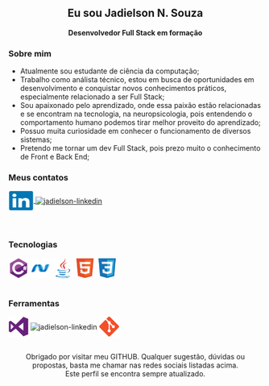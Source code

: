 <h2 align="center">Eu sou Jadielson N. Souza</h2>
<p align="center"><b>Desenvolvedor Full Stack em formação</b></p>  

<h3>Sobre mim</h3>


  - Atualmente sou estudante de ciência da computação;
  - Trabalho como análista técnico, estou em busca de oportunidades em desenvolvimento e conquistar novos conhecimentos práticos, especialmente relacionado a ser Full Stack;
  - Sou apaixonado pelo aprendizado, onde essa paixão estão relacionadas e se encontram na tecnologia, na neuropsicologia, pois entendendo o comportamento humano podemos tirar melhor proveito do aprendizado;
  - Possuo muita curiosidade em conhecer o funcionamento de diversos sistemas;
  - Pretendo me tornar um dev Full Stack, pois prezo muito o conhecimento de Front e Back End;


<div>
<h3>Meus contatos</h3>
  <a href="https://www.linkedin.com/in/jadielsonnunessouza/" target="_blank">
    <img align="center" alt="jadielson-linkedin" height="40" width="50" src="https://raw.githubusercontent.com/devicons/devicon/master/icons/linkedin/linkedin-original.svg"/>
  </a>

  <a href="https://www.instagram.com/jadielsonnsouza1987/" target="_blank">
    <img align="center" alt="jadielson-linkedin" height="40" width="40" src="https://upload.wikimedia.org/wikipedia/commons/thumb/a/a5/Instagram_icon.png/768px-Instagram_icon.png"/>
  </a>
</div>

<br>
<br>

<h3>Tecnologias</h3>
<div align="Left">
  <img align="center" alt="jadielson-linkedin" height="40" width="40" src="https://raw.githubusercontent.com/devicons/devicon/master/icons/csharp/csharp-original.svg"/>
  <img align="center" alt="jadielson-linkedin" height="40" width="40" src="https://raw.githubusercontent.com/devicons/devicon/master/icons/dot-net/dot-net-original.svg"/>
  <img align="center" alt="jadielson-linkedin" height="40" width="40" src="https://raw.githubusercontent.com/devicons/devicon/master/icons/java/java-original.svg"/>
  <img align="center" alt="jadielson-linkedin" height="40" width="40" src="https://raw.githubusercontent.com/devicons/devicon/master/icons/html5/html5-original.svg"/>
  <img align="center" alt="jadielson-linkedin" height="40" width="40" src="https://raw.githubusercontent.com/devicons/devicon/master/icons/css3/css3-original.svg"/>
</div>

<br>

<h3>Ferramentas</h3>
<div align="Left">
  <img align="center" alt="jadielson-linkedin" height="40" width="40" src="https://raw.githubusercontent.com/devicons/devicon/master/icons/visualstudio/visualstudio-plain.svg"/>
  <img align="center" alt="jadielson-linkedin" height="40" width="40" src="https://img.icons8.com/color/452/microsoft-sql-server.png"/>
  <img align="center" alt="jadielson-linkedin" height="40" width="40" src="https://raw.githubusercontent.com/devicons/devicon/master/icons/git/git-original.svg"/>
</div>
  
<p align="center">
<br>
  Obrigado por visitar meu GITHUB. Qualquer sugestão, dúvidas ou propostas, basta me chamar nas redes sociais listadas acima.<br>
  Este perfil se encontra sempre atualizado.
<br>
</p>

<!--
**jadielsonnsouza/jadielsonnsouza** is a ✨ _special_ ✨ repository because its `README.md` (this file) appears on your GitHub profile.

Here are some ideas to get you started:

- 🔭 I’m currently working on ...
- 🌱 I’m currently learning ...
- 👯 I’m looking to collaborate on ...
- 🤔 I’m looking for help with ...
- 💬 Ask me about ...
- 📫 How to reach me: ...
- 😄 Pronouns: ...
- ⚡ Fun fact: ...
-->
